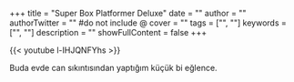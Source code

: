 ﻿+++
title = "Super Box Platformer Deluxe"
date = ""
author = ""
authorTwitter = "" #do not include @
cover = ""
tags = ["", ""]
keywords = ["", ""]
description = ""
showFullContent = false
+++


{{< youtube l-IHJQNFYhs >}}

Buda evde can sıkıntısından yaptığım küçük bi eğlence.

